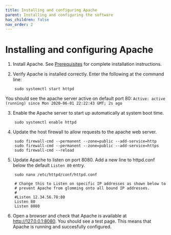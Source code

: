 ```yaml
---
title: Installing and configuring Apache
parent: Installing and configuring the software
has_children: false
nav_order: 2
---
```


# Installing and configuring Apache

1. Install Apache. See [Prerequisites](../prereqs.md) for complete installation instructions.

2. Verify Apache is installed correctly. Enter the following at the command line:
```shell
	sudo systemctl start httpd
```
You should see the apache server active on default port 80: 
`Active: active (running) since Mon 2020-06-01 22:22:43 GMT; 2s ago`

3. Enable the Apache server to start up automatically at system boot time.
```shell
	sudo systemctl enable httpd
```

4. Update the host firewall to allow requests to the apache web server.
```shell
	sudo firewall-cmd --permanent --zone=public --add-service=http
	sudo firewall-cmd --permanent --zone=public --add-service=https
	sudo firewall-cmd --reload
```

5. Update Apache to listen on port 8080. Add a new line to httpd.conf below the default `Listen 80` entry.
```shell
	sudo nano /etc/httpd/conf/httpd.conf 
```
```
	# Change this to Listen on specific IP addresses as shown below to 
	# prevent Apache from glomming onto all bound IP addresses.
	#
	#Listen 12.34.56.78:80
	Listen 80
	Listen 8080
```

6. Open a browser and check that Apache is available at http://127.0.0.1:8080. You should see a test page. This means that Apache is running and succesfully configured.